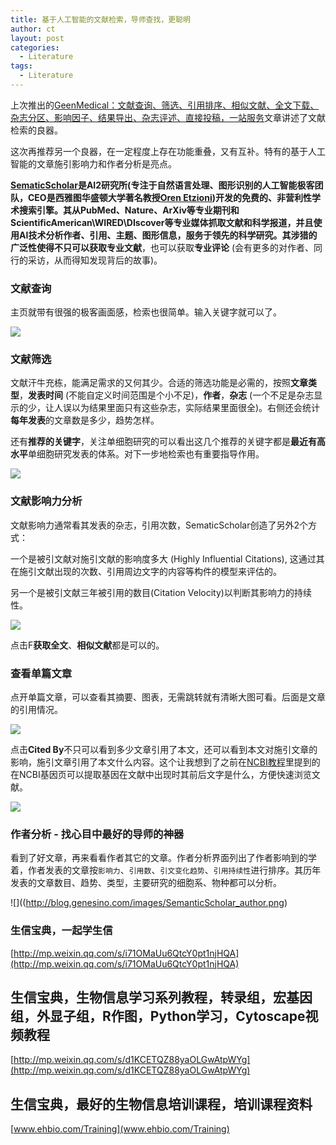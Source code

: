 ```yaml
---
title: 基于人工智能的文献检索，导师查找，更聪明
author: ct
layout: post
categories:
  - Literature
tags:
  - Literature
---
```



上次推出的[GeenMedical：文献查询、筛选、引用排序、相似文献、全文下载、杂志分区、影响因子、结果导出、杂志评述、直接投稿，一站服务](https://mp.weixin.qq.com/s/hc8g64aHN7qv8YhVfrsuvQ)文章讲述了文献检索的良器。


这次再推荐另一个良器，在一定程度上存在功能重叠，又有互补。特有的基于人工智能的文章施引影响力和作者分析是亮点。

**[SematicScholar](https://www.semanticscholar.org/)**是AI2研究所(专注于自然语言处理、图形识别的人工智能极客团队，CEO是西雅图华盛顿大学著名教授[Oren Etzioni](http://allenai.org/team/orene))开发的免费的、非营利性学术搜索引擎。其从PubMed、Nature、ArXiv等专业期刊和ScientificAmerican\WIRED\DIscover等专业媒体抓取文献和科学报道，并且使用AI技术分析作者、引用、主题、图形信息，服务于领先的科学研究。其涉猎的广泛性使得不只可以获取**专业文献**，也可以获取**专业评论** (会有更多的对作者、同行的采访，从而得知发现背后的故事)。

### 文献查询

主页就带有很强的极客画面感，检索也很简单。输入关键字就可以了。

![](http://blog.genesino.com/images/SemanticScholar_main.png)

### 文献筛选

文献汗牛充栋，能满足需求的又何其少。合适的筛选功能是必需的，按照**文章类型**，**发表时间** (不能自定义时间范围是个小不足)，**作者**，**杂志** (一个不足是杂志显示的少，让人误以为结果里面只有这些杂志，实际结果里面很全)。右侧还会统计**每年发表**的文章数是多少，趋势怎样。

还有**推荐的关键字**，关注单细胞研究的可以看出这几个推荐的关键字都是**最近有高水平**单细胞研究发表的体系。对下一步地检索也有重要指导作用。

![](http://blog.genesino.com/images/SemanticScholar_filter.png)

### 文献影响力分析

文献影响力通常看其发表的杂志，引用次数，SematicScholar创造了另外2个方式：

一个是被引文献对施引文献的影响度多大 (Highly Influential Citations), 这通过其在施引文献出现的次数、引用周边文字的内容等构件的模型来评估的。
	
另一个是被引文献三年被引用的数目(Citation Velocity)以判断其影响力的持续性。

![](http://blog.genesino.com/images/SemanticScholar_cite.png)

点击F**获取全文**、**相似文献**都是可以的。

### 查看单篇文章

点开单篇文章，可以查看其摘要、图表，无需跳转就有清晰大图可看。后面是文章的引用情况。

![](http://blog.genesino.com/images/SemanticScholar_single.png)

点击**Cited By**不只可以看到多少文章引用了本文，还可以看到本文对施引文章的影响，施引文章引用了本文什么内容。这个让我想到了之前在[NCBI教程](http://mp.weixin.qq.com/s/4a5U8GdBoNFXkykL6m2EeA)里提到的在NCBI基因页可以提取基因在文献中出现时其前后文字是什么，方便快速浏览文献。

![](http://blog.genesino.com/images/SemanticScholar_single_cite.png)


### 作者分析 - 找心目中最好的导师的神器

看到了好文章，再来看看作者其它的文章。作者分析界面列出了作者影响到的学着，作者发表的文章按`影响力`、`引用数`、`引文变化趋势`、`引用持续性`进行排序。其历年发表的文章数目、趋势、类型，主要研究的细胞系、物种都可以分析。

![]((http://blog.genesino.com/images/SemanticScholar_author.png)


### 生信宝典，一起学生信

[http://mp.weixin.qq.com/s/i71OMaUu6QtcY0pt1njHQA](http://mp.weixin.qq.com/s/i71OMaUu6QtcY0pt1njHQA)



## 生信宝典，生物信息学习系列教程，转录组，宏基因组，外显子组，R作图，Python学习，Cytoscape视频教程

[http://mp.weixin.qq.com/s/d1KCETQZ88yaOLGwAtpWYg](http://mp.weixin.qq.com/s/d1KCETQZ88yaOLGwAtpWYg)

## 生信宝典，最好的生物信息培训课程，培训课程资料

[www.ehbio.com/Training](www.ehbio.com/Training)

